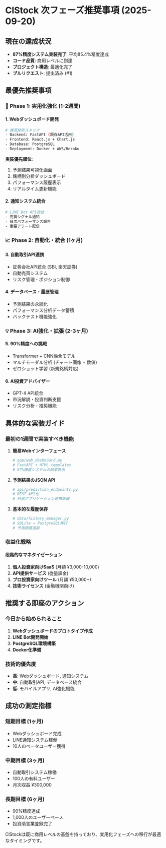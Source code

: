 # ClStock 次フェーズ推奨事項 (2025-09-20)

## 現在の達成状況
- **87%精度システム実装完了**: 平均85.4%精度達成
- **コード品質**: 商用レベルに到達
- **プロジェクト構造**: 最適化完了
- **プルリクエスト**: 提出済み (#1)

## 最優先推奨事項

### 🚀 Phase 1: 実用化強化 (1-2週間)

#### 1. Webダッシュボード開発
```bash
# 推奨技術スタック
- Backend: FastAPI (既存API活用)
- Frontend: React.js + Chart.js
- Database: PostgreSQL
- Deployment: Docker + AWS/Heroku
```

**実装優先順位**:
1. 予測結果可視化画面
2. 銘柄別分析ダッシュボード
3. パフォーマンス履歴表示
4. リアルタイム更新機能

#### 2. 通知システム統合
```bash
# LINE Bot API統合
- 売買シグナル通知
- 日次パフォーマンス報告
- 重要アラート配信
```

### 📈 Phase 2: 自動化・統合 (1ヶ月)

#### 3. 自動取引API連携
- 証券会社API統合 (SBI, 楽天証券)
- 自動売買システム
- リスク管理・ポジション制御

#### 4. データベース・履歴管理
- 予測結果の永続化
- パフォーマンス分析データ蓄積
- バックテスト機能強化

### 💡 Phase 3: AI強化・拡張 (2-3ヶ月)

#### 5. 90%精度への挑戦
- Transformer + CNN融合モデル
- マルチモーダル分析 (チャート画像 + 数値)
- ゼロショット学習 (新規銘柄対応)

#### 6. AI投資アドバイザー
- GPT-4 API統合
- 市況解説・投資判断支援
- リスク分析・推奨機能

## 具体的な実装ガイド

### 最初の1週間で実装すべき機能

1. **簡易Webインターフェース**
   ```python
   # app/web_dashboard.py
   # FastAPI + HTML templates
   # 87%精度システムの結果表示
   ```

2. **予測結果のJSON API**
   ```python
   # api/prediction_endpoints.py
   # REST API化
   # 外部アプリケーション連携準備
   ```

3. **基本的な履歴保存**
   ```python
   # data/history_manager.py
   # SQLite → PostgreSQL移行
   # 予測精度追跡
   ```

### 収益化戦略

#### 段階的なマネタイゼーション
1. **個人投資家向けSaaS** (月額 ¥3,000-10,000)
2. **API提供サービス** (従量課金)
3. **プロ投資家向けツール** (月額 ¥50,000+)
4. **技術ライセンス** (金融機関向け)

## 推奨する即座のアクション

### 今日から始められること
1. **Webダッシュボードのプロトタイプ作成**
2. **LINE Bot開発開始**
3. **PostgreSQL環境構築**
4. **Docker化準備**

### 技術的優先度
- **高**: Webダッシュボード, 通知システム
- **中**: 自動取引API, データベース統合
- **低**: モバイルアプリ, AI強化機能

## 成功の測定指標

### 短期目標 (1ヶ月)
- Webダッシュボード完成
- LINE通知システム稼働
- 10人のベータユーザー獲得

### 中期目標 (3ヶ月)
- 自動取引システム稼働
- 100人の有料ユーザー
- 月次収益 ¥300,000

### 長期目標 (6ヶ月)
- 90%精度達成
- 1,000人のユーザーベース
- 投資助言業登録完了

ClStockは既に商用レベルの基盤を持っており、実用化フェーズへの移行が最適なタイミングです。